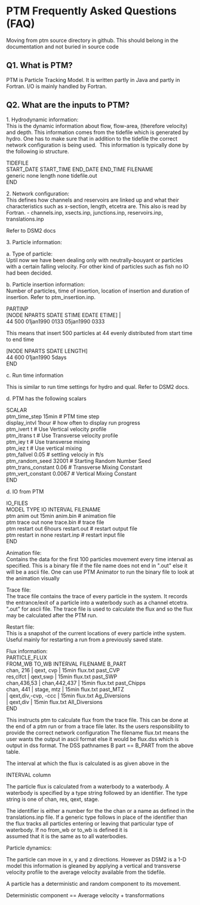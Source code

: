 # PTM Frequently Asked Questions (FAQ)

Moving from ptm source directory in github. This should belong in the
documentation and not buried in source code

  

## Q1. What is PTM?

PTM is Particle Tracking Model. It is written partly in Java and partly
in Fortran. I/O is mainly handled by Fortran.

## Q2. What are the inputs to PTM?

1\. Hydrodynamic information:  
This is the dynamic information about flow, flow-area, (therefore
velocity) and depth. This information comes from the tidefile which is
generated by hydro. One has to make sure that in addition to the
tidefile the correct network configuration is being used.  This
information is typically done by the following io structure.

TIDEFILE  
START_DATE START_TIME END_DATE END_TIME FILENAME  
generic none length none tidefile.out  
END

2\. Network configuration:  
This defines how channels and reservoirs are linked up and what their
characteristics such as x-section, length, etcetra are. This also is
read by Fortran. - channels.inp, xsects.inp, junctions.inp,
reservoirs.inp, translations.inp

Refer to DSM2 docs

3\. Particle information:

a\. Type of particle:  
Uptil now we have been dealing only with neutrally-bouyant or particles
with a certain falling velocity. For other kind of particles such as
fish no IO had been decided.

b\. Particle insertion information:  
Number of particles, time of insertion, location of insertion and
duration of insertion. Refer to ptm_insertion.inp.  
  
PARTINP  
\[NODE NPARTS SDATE STIME EDATE ETIME\] \|  
44 500 01jan1990 0133 05jan1990 0333

  
This means that insert 500 particles at 44 evenly distributed from start
time to end time

\[NODE NPARTS SDATE LENGTH\]  
44 600 01jan1990 5days  
END  
  
c. Run time information

  
This is similar to run time settings for hydro and qual. Refer to DSM2
docs.

d\. PTM has the following scalars

  
SCALAR  
ptm_time_step 15min \# PTM time step  
display_intvl 1hour \# how often to display run progress  
ptm_ivert t \# Use Vertical velocity profile  
ptm_itrans t \# Use Transverse velocity profile  
ptm_iey t \# Use transverse mixing  
ptm_iez t \# Use vertical mixing  
ptm_fallvel 0.05 \# settling velociy in ft/s  
ptm_random_seed 32001 \# Starting Random Number Seed  
ptm_trans_constant 0.06 \# Transverse Mixing Constant  
ptm_vert_constant 0.0067 \# Vertical Mixing Constant  
END

  
d. IO from PTM

IO_FILES  
MODEL TYPE IO INTERVAL FILENAME  
ptm anim out 15min anim.bin \# animation file  
ptm trace out none trace.bin \# trace file  
ptm restart out 6hours restart.out \# restart output file  
ptm restart in none restart.inp \# restart input file  
END

Animation file:  
Contains the data for the first 100 particles movement every time
interval as specified. This is a binary file if the file name does not
end in ".out" else it will be a ascii file. One can use PTM Animator to
run the binary file to look at the animation visually

Trace file:  
The trace file contains the trace of every particle in the system. It
records the entrance/exit of a particle into a waterbody such as a
channel etcetra. ".out" for ascii file. The trace file is used to
calculate the flux and so the flux may be calculated after the PTM run.

Restart file:  
This is a snapshot of the current locations of every particle inthe
system. Useful mainly for restarting a run from a previously saved
state.

Flux information:  
PARTICLE_FLUX  
FROM_WB TO_WB INTERVAL FILENAME B_PART  
chan, 216 \| qext, cvp \| 15min flux.txt past_CVP  
res,clfct \| qext,swp \| 15min flux.txt past_SWP  
chan,436,53 \| chan,442,437 \| 15min flux.txt past_Chipps  
chan, 441 \| stage, mtz \| 15min flux.txt past_MTZ  
\| qext,div,-cvp, -ccc \| 15min flux.txt Ag_Diversions  
\| qext,div \| 15min flux.txt All_Diversions  
END

This instructs ptm to calculate flux from the trace file. This can be
done at the end of a ptm run or from a trace file later. Its the users
responsibility to provide the correct network configuration The filename
flux.txt means the user wants the output in ascii format else it would
be flux.dss which is output in dss format. The DSS pathnames B part ==
B_PART from the above table.

  
The interval at which the flux is calculated is as given above in the

INTERVAL column

The particle flux is calculated from a waterbody to a waterbody. A
waterbody is specified by a type string followed by an identifier. The
type string is one of chan, res, qext, stage.

The identifier is either a number for the the chan or a name as defined
in the translations.inp file. If a generic type follows in place of the
identifier than the flux tracks all particles entering or leaving that
particular type of waterbody. If no from_wb or to_wb is defined it is  
assumed that it is the same as to all waterbodies.

  
Particle dynamics:

  
The particle can move in x, y and z directions. However as DSM2 is a 1-D
model this information is gleaned by applying a vertical and transverse
velocity profile to the average velocity available from the tidefile.

A particle has a deterministic and random component to its movement.

Deterministic component == Average velocity + transformations

  
